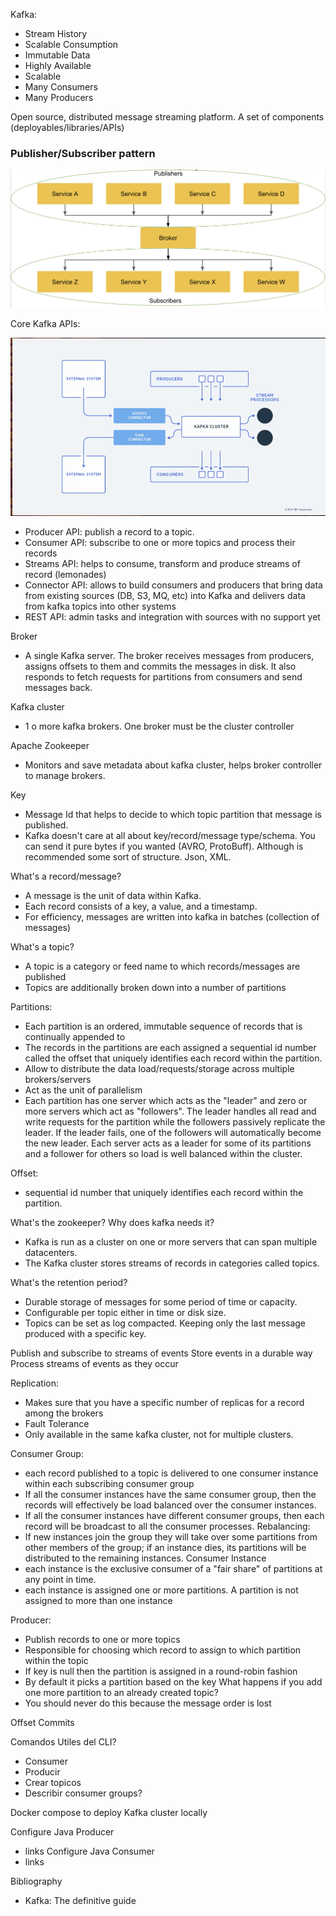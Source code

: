 Kafka:

- Stream History
- Scalable Consumption
- Immutable Data
- Highly Available
- Scalable
- Many Consumers
- Many Producers

Open source, distributed message streaming platform.
A set of components (deployables/libraries/APIs)

### Publisher/Subscriber pattern

![alt text](pubsubpattern.png)

Core Kafka APIs:

![alt text](kafkaApis.png)

- Producer API: publish a record to a topic.
- Consumer API: subscribe to one or more topics and process their records
- Streams API: helps to consume, transform and produce streams of record (lemonades)
- Connector API: allows to build consumers and producers that bring data from existing sources (DB, S3, MQ, etc) 
into Kafka and delivers data from kafka topics into other systems
- REST API: admin tasks and integration with sources with no support yet

Broker
- A single Kafka server. The broker receives messages from producers, assigns offsets to them and commits the messages in disk. It also responds to fetch requests for partitions from consumers and send messages back.   

Kafka cluster
- 1 o more kafka brokers. One broker must be the cluster controller

Apache Zookeeper
- Monitors and save metadata about kafka cluster, helps broker controller to manage brokers.


Key
- Message Id that helps to decide to which topic partition that message is published.
- Kafka doesn't care at all about key/record/message type/schema. You can send it pure bytes if you wanted (AVRO, ProtoBuff). Although is recommended some sort of structure. Json, XML. 

What's a record/message?
- A message is the unit of data within Kafka. 
- Each record consists of a key, a value, and a timestamp.
- For efficiency, messages are written into kafka in batches (collection of messages)

What's a topic?
- A topic is a category or feed name to which records/messages are published
- Topics are additionally broken down into a number of partitions

Partitions:

- Each partition is an ordered, immutable sequence of records that is continually appended to
- The records in the partitions are each assigned a sequential id number called the offset that uniquely identifies each record within the partition.
- Allow to distribute the data load/requests/storage across multiple brokers/servers
- Act as the unit of parallelism
- Each partition has one server which acts as the "leader" and zero or more servers which act as "followers". The leader handles all read and write requests for the partition while the followers passively replicate the leader. If the leader fails, one of the followers will automatically become the new leader. Each server acts as a leader for some of its partitions and a follower for others so load is well balanced within the cluster.

Offset:
-  sequential id number that uniquely identifies each record within the partition.

What's the zookeeper? Why does kafka needs it?

- Kafka is run as a cluster on one or more servers that can span multiple datacenters.
- The Kafka cluster stores streams of records in categories called topics.

What's the retention period?
- Durable storage of messages for some period of time or capacity.
- Configurable per topic either in time or disk size.
- Topics can be set as log compacted. Keeping only the last message produced with a specific key.

Publish and subscribe to streams of events
Store events in a durable way
Process streams of events as they occur

Replication:
- Makes sure that you have a specific number of replicas for a record among the brokers
- Fault Tolerance
- Only available in the same kafka cluster, not for multiple clusters.

Consumer Group:
- each record published to a topic is delivered to one consumer instance within each subscribing consumer group
- If all the consumer instances have the same consumer group, then the records will effectively be load balanced over the consumer instances.
- If all the consumer instances have different consumer groups, then each record will be broadcast to all the consumer processes.
Rebalancing:
- If new instances join the group they will take over some partitions from other members of the group; if an instance dies, its partitions will be distributed to the remaining instances.
Consumer Instance
- each instance is the exclusive consumer of a "fair share" of partitions at any point in time.
- each instance is assigned one or more partitions. A partition is not assigned to more than one instance

Producer:
- Publish records to one or more topics
- Responsible for choosing which record to assign to which partition within the topic
- If key is null then the partition is assigned in a round-robin fashion
- By default it picks a partition based on the key
What happens if you add one more partition to an already created topic?
- You should never do this because the message order is lost

Offset Commits

Comandos Utiles del CLI?
- Consumer
- Producir
- Crear topicos
- Describir consumer groups?

Docker compose to deploy Kafka cluster locally

Configure Java Producer
- links
Configure Java Consumer
- links


Bibliography 
- Kafka: The definitive guide